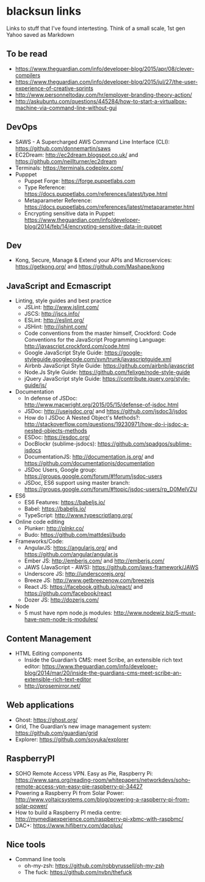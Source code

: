 # blacksun links

Links to stuff that I've found intertesting. Think of a small scale, 1st gen Yahoo saved as Markdown

## To be read

* https://www.theguardian.com/info/developer-blog/2015/apr/08/clever-compilers
* https://www.theguardian.com/info/developer-blog/2015/jul/27/the-user-experience-of-creative-sprints
* http://www.personneltoday.com/hr/employer-branding-theory-action/
* http://askubuntu.com/questions/445284/how-to-start-a-virtualbox-machine-via-command-line-without-gui

## DevOps

* SAWS - A Supercharged AWS Command Line Interface (CLI): https://github.com/donnemartin/saws
* EC2Dream: http://ec2dream.blogspot.co.uk/ and https://github.com/neillturner/ec2dream
* Terminals: https://terminals.codeplex.com/
* Pupppet
    - Puppet Forge: https://forge.puppetlabs.com
    - Type Reference: https://docs.puppetlabs.com/references/latest/type.html
    - Metaparameter Reference: https://docs.puppetlabs.com/references/latest/metaparameter.html
    - Encrypting sensitive data in Puppet: https://www.theguardian.com/info/developer-blog/2014/feb/14/encrypting-sensitive-data-in-puppet

## Dev

* Kong, Secure, Manage &amp; Extend your APIs and Microservices: https://getkong.org/ and https://github.com/Mashape/kong

## JavaScript and Ecmascript

* Linting, style guides and best practice
    - JSLint: http://www.jslint.com/
    - JSCS: http://jscs.info/
    - ESLint: http://eslint.org/
    - JSHint: http://jshint.com/
    - Code conventions from the master himself, Crockford: Code Conventions for the JavaScript Programming Language: http://javascript.crockford.com/code.html
    - Google JavaScript Style Guide: https://google-styleguide.googlecode.com/svn/trunk/javascriptguide.xml
    - Airbnb JavaScript Style Guide: https://github.com/airbnb/javascript
    - Node.Js Style Guide: https://github.com/felixge/node-style-guide
    - jQuery JavaScript style Guide: https://contribute.jquery.org/style-guide/js/
* Documentation
    - In defense of JSDoc: http://www.macwright.org/2015/05/15/defense-of-jsdoc.html
    - JSDoc: http://usejsdoc.org/ and https://github.com/jsdoc3/jsdoc
    - How do I JSDoc A Nested Object's Methods?: http://stackoverflow.com/questions/19230971/how-do-i-jsdoc-a-nested-objects-methods
    - ESDoc: https://esdoc.org/
    - DocBlockr (sublime-jsdocs): https://github.com/spadgos/sublime-jsdocs
    - DocumentationJS: http://documentation.js.org/ and https://github.com/documentationjs/documentation
    - JSDoc Users, Google group: https://groups.google.com/forum/#!forum/jsdoc-users
    - JSDoc, ES6 support using master branch: https://groups.google.com/forum/#!topic/jsdoc-users/rp_D0MelVZU
* ES6
    - ES6 Features: https://babeljs.io/
    - Babel: https://babeljs.io/
    - TypeScript: http://www.typescriptlang.org/
* Online code editing
    - Plunker: http://plnkr.co/
    - Budo: https://github.com/mattdesl/budo
* Frameworks/Code:
    - AngularJS: https://angularjs.org/ and https://github.com/angular/angular.js
    - Ember JS: http://emberjs.com/ and http://emberjs.com/
    - JAWS (JavaScript - AWS): https://github.com/jaws-framework/JAWS
    - Underscore JS: http://underscorejs.org/
    - Breeze JS: http://www.getbreezenow.com/breezejs
    - React JS: https://facebook.github.io/react/ and https://github.com/facebook/react
    - Dozer JS: http://dozerjs.com/
* Node
    - 5 must have npm node.js modules: http://www.nodewiz.biz/5-must-have-npm-node-js-modules/

## Content Management

* HTML Editing components
    - Inside the Guardian’s CMS: meet Scribe, an extensible rich text editor: https://www.theguardian.com/info/developer-blog/2014/mar/20/inside-the-guardians-cms-meet-scribe-an-extensible-rich-text-editor
    - http://prosemirror.net/

## Web applications

* Ghost: https://ghost.org/
* Grid, The Guardian’s new image management system: https://github.com/guardian/grid
* Explorer: https://github.com/soyuka/explorer

## RaspberryPI

* SOHO Remote Access VPN. Easy as Pie, Raspberry Pi: https://www.sans.org/reading-room/whitepapers/networkdevs/soho-remote-access-vpn-easy-pie-raspberry-pi-34427
* Powering a Raspberry Pi from Solar Power: http://www.voltaicsystems.com/blog/powering-a-raspberry-pi-from-solar-power/
* How to build a Raspberry PI media centre: http://mymediaexperience.com/raspberry-pi-xbmc-with-raspbmc/
* DAC+: https://www.hifiberry.com/dacplus/

## Nice tools

* Command line tools
    * oh-my-zsh: https://github.com/robbyrussell/oh-my-zsh
    * The fuck: https://github.com/nvbn/thefuck
